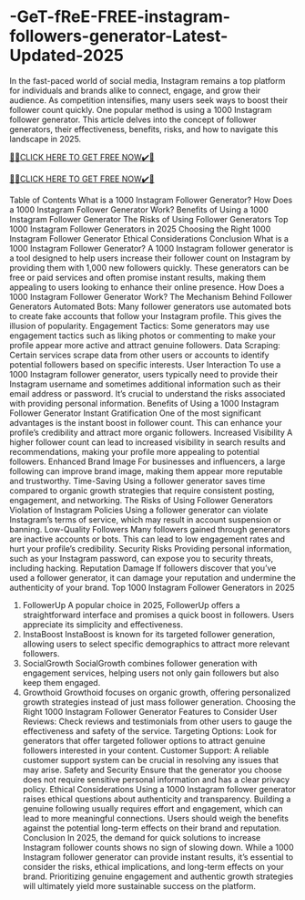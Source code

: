 # -GeT-fReE-FREE-instagram-followers-generator-Latest-Updated-2025
In the fast-paced world of social media, Instagram remains a top platform for individuals and brands alike to connect, engage, and grow their audience. As competition intensifies, many users seek ways to boost their follower count quickly. One popular method is using a 1000 Instagram follower generator. This article delves into the concept of follower generators, their effectiveness, benefits, risks, and how to navigate this landscape in 2025.

 

[🎁🎁CLICK HERE TO GET FREE NOW✔️🎁](https://www.aeroned.com/getmedia/99a7fc84-0d1d-4b1c-b80f-7077afdf1dde/allgiftra.html.aspx)

[🎁🎁CLICK HERE TO GET FREE NOW✔️🎁](https://www.aeroned.com/getmedia/99a7fc84-0d1d-4b1c-b80f-7077afdf1dde/allgiftra.html.aspx)
 

Table of Contents
What is a 1000 Instagram Follower Generator?
How Does a 1000 Instagram Follower Generator Work?
Benefits of Using a 1000 Instagram Follower Generator
The Risks of Using Follower Generators
Top 1000 Instagram Follower Generators in 2025
Choosing the Right 1000 Instagram Follower Generator
Ethical Considerations
Conclusion
What is a 1000 Instagram Follower Generator?
A 1000 Instagram follower generator is a tool designed to help users increase their follower count on Instagram by providing them with 1,000 new followers quickly. These generators can be free or paid services and often promise instant results, making them appealing to users looking to enhance their online presence.
How Does a 1000 Instagram Follower Generator Work?
The Mechanism Behind Follower Generators
Automated Bots: Many follower generators use automated bots to create fake accounts that follow your Instagram profile. This gives the illusion of popularity.
Engagement Tactics: Some generators may use engagement tactics such as liking photos or commenting to make your profile appear more active and attract genuine followers.
Data Scraping: Certain services scrape data from other users or accounts to identify potential followers based on specific interests.
User Interaction
To use a 1000 Instagram follower generator, users typically need to provide their Instagram username and sometimes additional information such as their email address or password. It’s crucial to understand the risks associated with providing personal information.
Benefits of Using a 1000 Instagram Follower Generator
Instant Gratification
One of the most significant advantages is the instant boost in follower count. This can enhance your profile’s credibility and attract more organic followers.
Increased Visibility
A higher follower count can lead to increased visibility in search results and recommendations, making your profile more appealing to potential followers.
Enhanced Brand Image
For businesses and influencers, a large following can improve brand image, making them appear more reputable and trustworthy.
Time-Saving
Using a follower generator saves time compared to organic growth strategies that require consistent posting, engagement, and networking.
The Risks of Using Follower Generators
Violation of Instagram Policies
Using a follower generator can violate Instagram’s terms of service, which may result in account suspension or banning.
Low-Quality Followers
Many followers gained through generators are inactive accounts or bots. This can lead to low engagement rates and hurt your profile’s credibility.
Security Risks
Providing personal information, such as your Instagram password, can expose you to security threats, including hacking.
Reputation Damage
If followers discover that you’ve used a follower generator, it can damage your reputation and undermine the authenticity of your brand.
Top 1000 Instagram Follower Generators in 2025
1. FollowerUp
A popular choice in 2025, FollowerUp offers a straightforward interface and promises a quick boost in followers. Users appreciate its simplicity and effectiveness.
2. InstaBoost
InstaBoost is known for its targeted follower generation, allowing users to select specific demographics to attract more relevant followers.
3. SocialGrowth
SocialGrowth combines follower generation with engagement services, helping users not only gain followers but also keep them engaged.
4. Growthoid
Growthoid focuses on organic growth, offering personalized growth strategies instead of just mass follower generation.
Choosing the Right 1000 Instagram Follower Generator
Features to Consider
User Reviews: Check reviews and testimonials from other users to gauge the effectiveness and safety of the service.
Targeting Options: Look for generators that offer targeted follower options to attract genuine followers interested in your content.
Customer Support: A reliable customer support system can be crucial in resolving any issues that may arise.
Safety and Security
Ensure that the generator you choose does not require sensitive personal information and has a clear privacy policy.
Ethical Considerations
Using a 1000 Instagram follower generator raises ethical questions about authenticity and transparency. Building a genuine following usually requires effort and engagement, which can lead to more meaningful connections. Users should weigh the benefits against the potential long-term effects on their brand and reputation.
Conclusion
In 2025, the demand for quick solutions to increase Instagram follower counts shows no sign of slowing down. While a 1000 Instagram follower generator can provide instant results, it’s essential to consider the risks, ethical implications, and long-term effects on your brand. Prioritizing genuine engagement and authentic growth strategies will ultimately yield more sustainable success on the platform.
